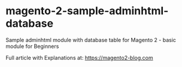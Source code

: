 # magento-2-sample-adminhtml-database
Sample adminhtml module with database table for Magento 2 - basic module for Beginners

Full article with Explanations at: https://magento2-blog.com
